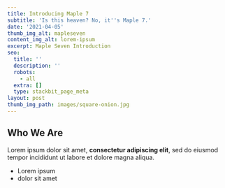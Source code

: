 ```yaml
---
title: Introducing Maple 7
subtitle: 'Is this heaven? No, it''s Maple 7.'
date: '2021-04-05'
thumb_img_alt: mapleseven
content_img_alt: lorem-ipsum
excerpt: Maple Seven Introduction
seo:
  title: ''
  description: ''
  robots:
    - all
  extra: []
  type: stackbit_page_meta
layout: post
thumb_img_path: images/square-onion.jpg
---
```

## Who We Are

Lorem ipsum dolor sit amet, **consectetur adipiscing elit**, sed do eiusmod tempor incididunt ut labore et dolore magna aliqua.

*   Lorem ipsum
*   dolor sit amet

